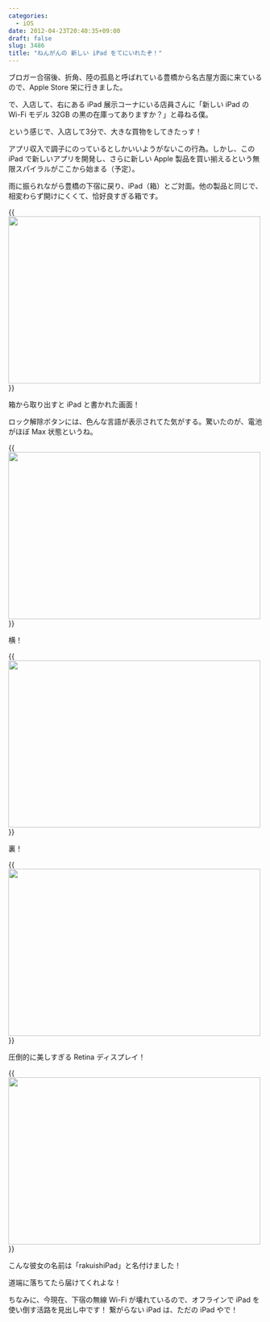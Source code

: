```yaml
---
categories:
  - iOS
date: 2012-04-23T20:40:35+09:00
draft: false
slug: 3486
title: "ねんがんの 新しい iPad をてにいれたぞ！"
---
```


ブロガー合宿後、折角、陸の孤島と呼ばれている豊橋から名古屋方面に来ているので、Apple Store 栄に行きました。

で、入店して、右にある iPad 展示コーナにいる店員さんに「新しい iPad の Wi-Fi モデル 32GB の黒の在庫ってありますか？」と尋ねる僕。

という感じで、入店して3分で、大きな買物をしてきたっす！

アプリ収入で調子にのっているとしかいいようがないこの行為。しかし、この iPad で新しいアプリを開発し、さらに新しい Apple 製品を買い揃えるという無限スパイラルがここから始まる（予定）。

雨に振られながら豊橋の下宿に戻り、iPad（箱）とご対面。他の製品と同じで、相変わらず開けにくくて、恰好良すぎる箱です。

{{<img alt="" src="/images/2012/04/3486_1.jpg" width="500" height="332">}}

箱から取り出すと iPad と書かれた画面！

ロック解除ボタンには、色んな言語が表示されてた気がする。驚いたのが、電池がほぼ Max 状態というね。

{{<img alt="" src="/images/2012/04/3486_2.jpg" width="500" height="332">}}

横！

{{<img alt="" src="/images/2012/04/3486_3.jpg" width="500" height="332">}}

裏！

{{<img alt="" src="/images/2012/04/3486_4.jpg" width="500" height="332">}}

圧倒的に美しすぎる Retina ディスプレイ！

{{<img alt="" src="/images/2012/04/3486_5.jpg" width="500" height="332">}}

こんな彼女の名前は「rakuishiPad」と名付けました！

道端に落ちてたら届けてくれよな！

ちなみに、今現在、下宿の無線 Wi-Fi が壊れているので、オフラインで iPad を使い倒す活路を見出し中です！ 繋がらない iPad は、ただの iPad やで！
